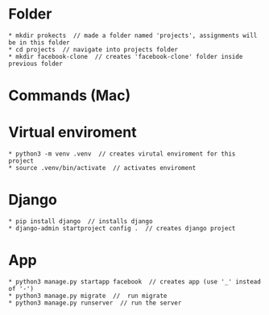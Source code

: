 # Folder
    * mkdir prokects  // made a folder named 'projects', assignments will be in this folder
    * cd projects  // navigate into projects folder
    * mkdir facebook-clone  // creates 'facebook-clone' folder inside previous folder

# Commands (Mac)
  # Virtual enviroment
    * python3 -m venv .venv  // creates virutal enviroment for this project
    * source .venv/bin/activate  // activates enviroment

  # Django
    * pip install django  // installs django
    * django-admin startproject config .  // creates django project

  # App
    * python3 manage.py startapp facebook  // creates app (use '_' instead of '-')
    * python3 manage.py migrate  //  run migrate
    * python3 manage.py runserver  // run the server